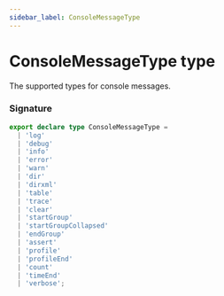 ```yaml
---
sidebar_label: ConsoleMessageType
---
```


# ConsoleMessageType type

The supported types for console messages.

### Signature

```typescript
export declare type ConsoleMessageType =
  | 'log'
  | 'debug'
  | 'info'
  | 'error'
  | 'warn'
  | 'dir'
  | 'dirxml'
  | 'table'
  | 'trace'
  | 'clear'
  | 'startGroup'
  | 'startGroupCollapsed'
  | 'endGroup'
  | 'assert'
  | 'profile'
  | 'profileEnd'
  | 'count'
  | 'timeEnd'
  | 'verbose';
```
